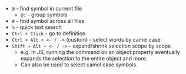 - `@` - find symbol in current file
    - `@:` - group symbols
- `#` - find symbol across all files
- `%` - quick text search
- `Ctrl + Click` - go to definition
- `Ctrl + Alt + <- / ->` (custom) - select words by camel case
- `Shift + Alt + <- / ->` - expand/shrink selection scope by scope
    - e.g. In JS, running the command on an object property eventually expands the selection to the entire object and more.
    - Can also be used to select camel case symbols.